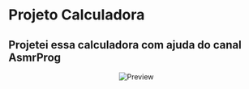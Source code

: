  <h1>Projeto Calculadora</h1>
 <h2>Projetei essa calculadora com ajuda do canal AsmrProg</h2>
 
<p align="center">
 <img alt="Preview" src="./img/calculator.svg">
</p>
